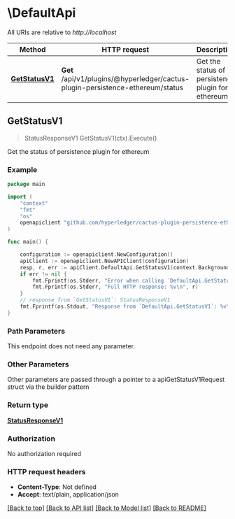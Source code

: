 # \DefaultApi

All URIs are relative to *http://localhost*

Method | HTTP request | Description
------------- | ------------- | -------------
[**GetStatusV1**](DefaultApi.md#GetStatusV1) | **Get** /api/v1/plugins/@hyperledger/cactus-plugin-persistence-ethereum/status | Get the status of persistence plugin for ethereum



## GetStatusV1

> StatusResponseV1 GetStatusV1(ctx).Execute()

Get the status of persistence plugin for ethereum

### Example

```go
package main

import (
    "context"
    "fmt"
    "os"
    openapiclient "github.com/hyperledger/cactus-plugin-persistence-ethereum/src/main/go/generated/openapi/go-client"
)

func main() {

    configuration := openapiclient.NewConfiguration()
    apiClient := openapiclient.NewAPIClient(configuration)
    resp, r, err := apiClient.DefaultApi.GetStatusV1(context.Background()).Execute()
    if err != nil {
        fmt.Fprintf(os.Stderr, "Error when calling `DefaultApi.GetStatusV1``: %v\n", err)
        fmt.Fprintf(os.Stderr, "Full HTTP response: %v\n", r)
    }
    // response from `GetStatusV1`: StatusResponseV1
    fmt.Fprintf(os.Stdout, "Response from `DefaultApi.GetStatusV1`: %v\n", resp)
}
```

### Path Parameters

This endpoint does not need any parameter.

### Other Parameters

Other parameters are passed through a pointer to a apiGetStatusV1Request struct via the builder pattern


### Return type

[**StatusResponseV1**](StatusResponseV1.md)

### Authorization

No authorization required

### HTTP request headers

- **Content-Type**: Not defined
- **Accept**: text/plain, application/json

[[Back to top]](#) [[Back to API list]](../README.md#documentation-for-api-endpoints)
[[Back to Model list]](../README.md#documentation-for-models)
[[Back to README]](../README.md)

